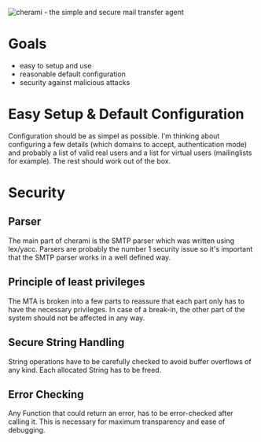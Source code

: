 ![cherami - the simple and secure mail transfer agent](http://x1598.at/cherami-logo2.png)

Goals
======
* easy to setup and use
* reasonable default configuration
* security against malicious attacks

Easy Setup & Default Configuration
==================================
Configuration should be as simpel as possible. I'm thinking about 
configuring a few details (which domains to accept, authentication mode) and 
probably a list of valid real users and a list for virtual users (mailinglists for example).
The rest should work out of the box.

Security
=======

Parser
-------
The main part of cherami is the SMTP parser which was written using lex/yacc.
Parsers are probably the number 1 security issue so it's important that the SMTP
parser works in a well defined way.

Principle of least privileges
-----------------------------
The MTA is broken into a few parts to reassure that each part only has to have the necessary
privileges. In case of a break-in, the other part of the system should not be affected in any way.

Secure String Handling
----------------------
String operations have to be carefully checked to avoid buffer overflows of any kind. Each allocated 
String has to be freed.

Error Checking
--------------
Any Function that could return an error, has to be error-checked after calling it. This is necessary for
maximum transparency and ease of debugging.
